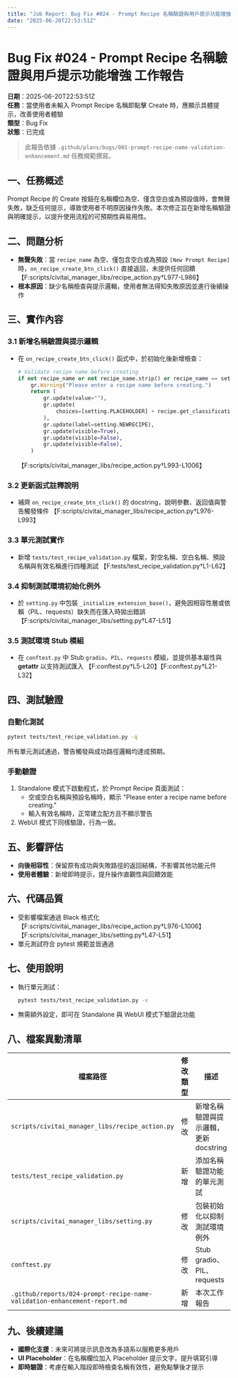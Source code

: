 ```yaml
---
title: "Job Report: Bug Fix #024 - Prompt Recipe 名稱驗證與用戶提示功能增強"
date: "2025-06-20T22:53:51Z"
---
```


# Bug Fix #024 - Prompt Recipe 名稱驗證與用戶提示功能增強 工作報告

**日期**：2025-06-20T22:53:51Z  
**任務**：當使用者未輸入 Prompt Recipe 名稱即點擊 Create 時，應顯示具體提示，改善使用者體驗  
**類型**：Bug Fix  
**狀態**：已完成

> 此報告依據 `.github/plans/bugs/001-prompt-recipe-name-validation-enhancement.md` 任務規範撰寫。

## 一、任務概述

Prompt Recipe 的 Create 按鈕在名稱欄位為空、僅含空白或為預設值時，會無聲失敗，缺乏任何提示，導致使用者不明原因操作失敗。本次修正旨在新增名稱驗證與明確提示，以提升使用流程的可預期性與易用性。

## 二、問題分析

- **無聲失敗**：當 `recipe_name` 為空、僅包含空白或為預設 `[New Prompt Recipe]` 時，`on_recipe_create_btn_click()` 直接返回，未提供任何回饋  【F:scripts/civitai_manager_libs/recipe_action.py†L977-L986】
- **根本原因**：缺少名稱檢查與提示邏輯，使用者無法得知失敗原因並進行後續操作

## 三、實作內容

### 3.1 新增名稱驗證與提示邏輯
- 在 `on_recipe_create_btn_click()` 函式中，於初始化後新增檢查：
  ```python
  # Validate recipe name before creating
  if not recipe_name or not recipe_name.strip() or recipe_name == setting.NEWRECIPE:
      gr.Warning("Please enter a recipe name before creating.")
      return (
          gr.update(value=""),
          gr.update(
              choices=[setting.PLACEHOLDER] + recipe.get_classifications(), value=s_classification
          ),
          gr.update(label=setting.NEWRECIPE),
          gr.update(visible=True),
          gr.update(visible=False),
          gr.update(visible=False),
      )
  ```
  【F:scripts/civitai_manager_libs/recipe_action.py†L993-L1006】

### 3.2 更新函式註釋說明
- 補齊 `on_recipe_create_btn_click()` 的 docstring，說明參數、返回值與警告觸發條件  【F:scripts/civitai_manager_libs/recipe_action.py†L976-L993】

### 3.3 單元測試實作
- 新增 `tests/test_recipe_validation.py` 檔案，對空名稱、空白名稱、預設名稱與有效名稱進行四種測試  【F:tests/test_recipe_validation.py†L1-L62】

### 3.4 抑制測試環境初始化例外
- 於 `setting.py` 中包裝 `_initialize_extension_base()`，避免因相容性層或依賴（PIL、requests）缺失而在匯入時拋出錯誤  【F:scripts/civitai_manager_libs/setting.py†L47-L51】

### 3.5 測試環境 Stub 模組
- 在 `conftest.py` 中 Stub `gradio`、`PIL`、`requests` 模組，並提供基本屬性與 __getattr__ 以支持測試匯入  【F:conftest.py†L5-L20】【F:conftest.py†L21-L32】

## 四、測試驗證

### 自動化測試
```bash
pytest tests/test_recipe_validation.py -q
```  
所有單元測試通過，警告觸發與成功路徑邏輯均達成預期。

### 手動驗證
1. Standalone 模式下啟動程式，於 Prompt Recipe 頁面測試：
   - 空或空白名稱與預設名稱時，顯示 "Please enter a recipe name before creating."  
   - 輸入有效名稱時，正常建立配方且不顯示警告
2. WebUI 模式下同樣驗證，行為一致。

## 五、影響評估

- **向後相容性**：保留原有成功與失敗路徑的返回結構，不影響其他功能元件
- **使用者體驗**：新增即時提示，提升操作直觀性與回饋效能

## 六、代碼品質

- 受影響檔案通過 Black 格式化  【F:scripts/civitai_manager_libs/recipe_action.py†L976-L1006】【F:scripts/civitai_manager_libs/setting.py†L47-L51】
- 單元測試符合 pytest 規範並皆通過

## 七、使用說明

- 執行單元測試：
  ```bash
  pytest tests/test_recipe_validation.py -v
  ```
- 無需額外設定，即可在 Standalone 與 WebUI 模式下驗證此功能

## 八、檔案異動清單

| 檔案路徑                                              | 修改類型 | 描述              |
|-----------------------------------------------------|---------|------------------|
| `scripts/civitai_manager_libs/recipe_action.py`     | 修改    | 新增名稱驗證與提示邏輯，更新 docstring |
| `tests/test_recipe_validation.py`                   | 新增    | 添加名稱驗證功能的單元測試 |
| `scripts/civitai_manager_libs/setting.py`           | 修改    | 包裝初始化以抑制測試環境例外 |
| `conftest.py`                                       | 修改    | Stub gradio、PIL、requests  |
| `.github/reports/024-prompt-recipe-name-validation-enhancement-report.md` | 新增    | 本次工作報告 |

## 九、後續建議

- **國際化支援**：未來可將提示訊息改為多語系以服務更多用戶
- **UI Placeholder**：在名稱欄位加入 Placeholder 提示文字，提升填寫引導
- **即時驗證**：考慮在輸入階段即時檢查名稱有效性，避免點擊後才提示
